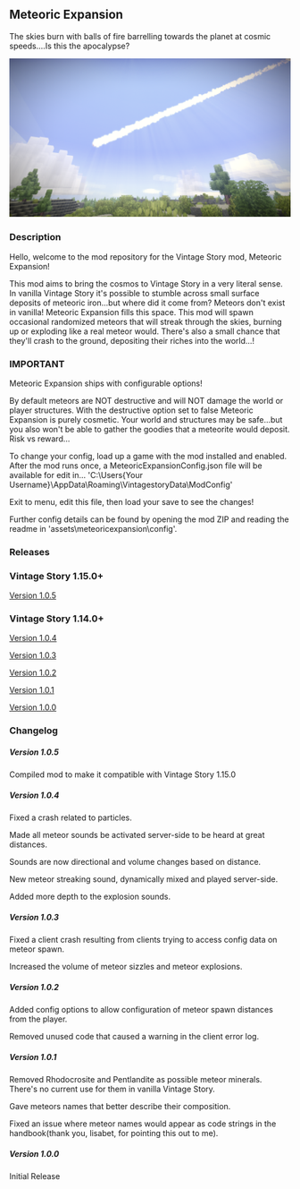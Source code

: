 ## Meteoric Expansion

The skies burn with balls of fire barrelling towards the planet at cosmic speeds....Is this the apocalypse?

![Screenshot](resources/images/Meteor.png)


### Description

Hello, welcome to the mod repository for the Vintage Story mod, Meteoric Expansion!

This mod aims to bring the cosmos to Vintage Story in a very literal sense. In vanilla Vintage Story it's possible to stumble across small surface deposits of meteoric iron...but where did it come from? Meteors don't exist in vanilla!
Meteoric Expansion fills this space. This mod will spawn occasional randomized meteors that will streak through the skies, burning up or exploding like a real meteor would. There's also a small chance that they'll crash to the ground, depositing their riches into the world...!


### IMPORTANT

Meteoric Expansion ships with configurable options! 

By default meteors are NOT destructive and will NOT damage the world or player structures. With the destructive option set to false Meteoric Expansion is purely cosmetic. 
Your world and structures may be safe...but you also won't be able to gather the goodies that a meteorite would deposit. Risk vs reward...  

To change your config, load up a game with the mod installed and enabled. After the mod runs once, a MeteoricExpansionConfig.json file will be available for edit in...
'C:\Users\{Your Username}\AppData\Roaming\VintagestoryData\ModConfig'

Exit to menu, edit this file, then load your save to see the changes!

Further config details can be found by opening the mod ZIP and reading the readme in 'assets\meteoricexpansion\config\'.


### Releases

### Vintage Story 1.15.0+
[Version 1.0.5](https://github.com/TaskaRaine/Meteoric-Expansion/releases/download/1.0.5/MeteoricExpansion_V1.0.5.zip)

### Vintage Story 1.14.0+
[Version 1.0.4](https://github.com/TaskaRaine/Meteoric-Expansion/releases/download/1.0.4/MeteoricExpansion_v1.0.4.zip)

[Version 1.0.3](https://github.com/TaskaRaine/Meteoric-Expansion/releases/download/1.0.3/MeteoricExpansion_v1.0.3.zip)

[Version 1.0.2](https://github.com/TaskaRaine/Meteoric-Expansion/releases/download/1.0.2/MeteoricExpansion_v1.0.2.zip)

[Version 1.0.1](https://github.com/TaskaRaine/Meteoric-Expansion/releases/download/1.0.1/MeteoricExpansion_v1.0.1.zip)

[Version 1.0.0](https://github.com/TaskaRaine/Meteoric-Expansion/releases/download/1.0.0/MeteoricExpansion_v1.0.0.zip)


### Changelog

##### Version 1.0.5
Compiled mod to make it compatible with Vintage Story 1.15.0

##### Version 1.0.4
Fixed a crash related to particles.

Made all meteor sounds be activated server-side to be heard at great distances.

Sounds are now directional and volume changes based on distance. 

New meteor streaking sound, dynamically mixed and played server-side.

Added more depth to the explosion sounds.

##### Version 1.0.3
Fixed a client crash resulting from clients trying to access config data on meteor spawn.

Increased the volume of meteor sizzles and meteor explosions.

##### Version 1.0.2
Added config options to allow configuration of meteor spawn distances from the player.

Removed unused code that caused a warning in the client error log.

##### Version 1.0.1
Removed Rhodocrosite and Pentlandite as possible meteor minerals. There's no current use for them in vanilla Vintage Story.

Gave meteors names that better describe their composition.

Fixed an issue where meteor names would appear as code strings in the handbook(thank you, lisabet, for pointing this out to me).

##### Version 1.0.0
Initial Release
